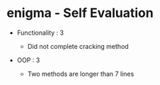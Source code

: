 # enigma - Self Evaluation

* Functionality : 3
  * Did not complete cracking method

* OOP : 3
  * Two methods are longer than 7 lines
